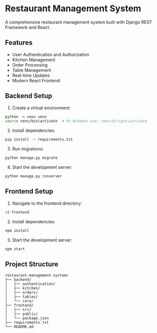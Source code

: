 # Restaurant Management System

A comprehensive restaurant management system built with Django REST Framework and React.

## Features

- User Authentication and Authorization
- Kitchen Management
- Order Processing
- Table Management
- Real-time Updates
- Modern React Frontend

## Backend Setup

1. Create a virtual environment:
```bash
python -m venv venv
source venv/bin/activate  # On Windows use: venv\Scripts\activate
```

2. Install dependencies:
```bash
pip install -r requirements.txt
```

3. Run migrations:
```bash
python manage.py migrate
```

4. Start the development server:
```bash
python manage.py runserver
```

## Frontend Setup

1. Navigate to the frontend directory:
```bash
cd frontend
```

2. Install dependencies:
```bash
npm install
```

3. Start the development server:
```bash
npm start
```

## Project Structure

```
restaurant-management-system/
├── backend/
│   ├── authentication/
│   ├── kitchen/
│   ├── orders/
│   ├── tables/
│   └── core/
├── frontend/
│   ├── src/
│   ├── public/
│   └── package.json
├── requirements.txt
└── README.md
```
